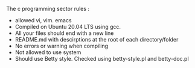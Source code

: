 The c programming sector rules :
- allowed vi, vim. emacs
- Compiled on Ubuntu 20.04 LTS using gcc.
- All your files should end with a new line
- README.md with descirptions at the root of each directory/folder
- No errors or warning when compiling
- Not allowed to use system
- Should use Betty style. Checked using betty-style.pl and betty-doc.pl

